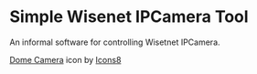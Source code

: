 # Simple Wisenet IPCamera Tool

An informal software for controlling Wisetnet IPCamera.




<a target="_blank" href="https://icons8.com/icon/104051/dome-camera">Dome Camera</a> icon by <a target="_blank" href="https://icons8.com">Icons8</a>
